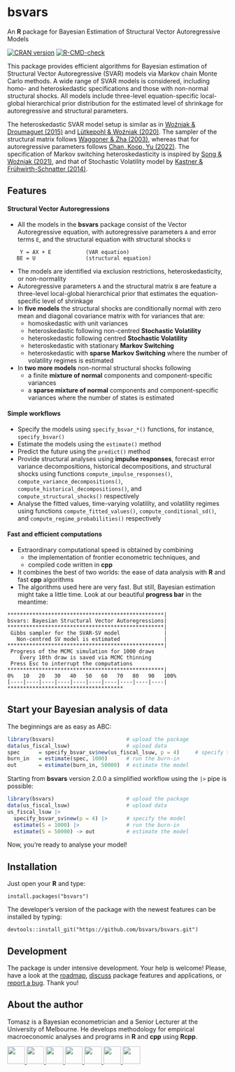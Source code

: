 
<!-- README.md is generated from README.Rmd. Please edit that file -->

# bsvars

An **R** package for Bayesian Estimation of Structural Vector
Autoregressive Models

<!-- badges: start -->

[![CRAN
version](http://www.r-pkg.org/badges/version/bsvars)](https://cran.r-project.org/package=bsvars)
[![R-CMD-check](https://github.com/bsvars/bsvars/actions/workflows/R-CMD-check.yaml/badge.svg)](https://github.com/bsvars/bsvars/actions/workflows/R-CMD-check.yaml)
<!-- badges: end -->

This package provides efficient algorithms for Bayesian estimation of
Structural Vector Autoregressive (SVAR) models via Markov chain Monte
Carlo methods. A wide range of SVAR models is considered, including
homo- and heteroskedastic specifications and those with non-normal
structural shocks. All models include three-level equation-specific
local-global hierarchical prior distribution for the estimated level of
shrinkage for autoregressive and structural parameters.

The heteroskedastic SVAR model setup is similar as in [Woźniak &
Droumaguet (2015)](http://doi.org/10.13140/RG.2.2.19492.55687) and
[Lütkepohl & Woźniak (2020)](http://doi.org/10.1016/j.jedc.2020.103862).
The sampler of the structural matrix follows [Waggoner & Zha
(2003)](doi:10.1016/S0165-1889(02)00168-9), whereas that for
autoregressive parameters follows [Chan, Koop, Yu
(2022)](https://www.joshuachan.org/papers/OISV.pdf). The specification
of Markov switching heteroskedasticity is inspired by [Song & Woźniak
(2021)](http://doi.org/10.1016/j.jedc.2020.10386210.1093/acrefore/9780190625979.013.174),
and that of Stochastic Volatility model by [Kastner &
Frühwirth-Schnatter
(2014)](http://doi.org/10.1016/j.jedc.2020.10386210.1016/j.csda.2013.01.002).

## Features

#### Structural Vector Autoregressions

- All the models in the **bsvars** package consist of the Vector
  Autoregressive equation, with autoregressive parameters `A` and error
  terms `E`, and the structural equation with structural shocks `U`

<!-- -->

        Y = AX + E           (VAR equation)
       BE = U                (structural equation)

- The models are identified via exclusion restrictions,
  heteroskedasticity, or non-normality
- Autoregressive parameters `A` and the structural matrix `B` are
  feature a three-level local-global hierarchical prior that estimates
  the equation-specific level of shrinkage
- In **five models** the structural shocks are conditionally normal with
  zero mean and diagonal covariance matrix with for variances that are:
  - homoskedastic with unit variances
  - heteroskedastic following non-centred **Stochastic Volatility**
  - heteroskedastic following centred **Stochastic Volatility**
  - heteroskedastic with stationary **Markov Switching**
  - heteroskedastic with **sparse Markov Switching** where the number of
    volatility regimes is estimated
- In **two more models** non-normal structural shocks following
  - a finite **mixture of normal** components and component-specific
    variances
  - a **sparse mixture of normal** components and component-specific
    variances where the number of states is estimated

#### Simple workflows

- Specify the models using `specify_bsvar_*()` functions, for instance,
  `specify_bsvar()`
- Estimate the models using the `estimate()` method
- Predict the future using the `predict()` method
- Provide structural analyses using **impulse responses**, forecast
  error variance decompositions, historical decompositions, and
  structural shocks using functions `compute_impulse_responses()`,
  `compute_variance_decompositions()`,
  `compute_historical_decompositions()`, and
  `compute_structural_shocks()` respectively
- Analyse the fitted values, time-varying volatility, and volatility
  regimes using functions `compute_fitted_values()`,
  `compute_conditional_sd()`, and `compute_regime_probabilities()`
  respectively

#### Fast and efficient computations

- Extraordinary computational speed is obtained by combining
  - the implementation of frontier econometric techniques, and
  - compiled code written in **cpp**
- It combines the best of two worlds: the ease of data analysis with
  **R** and fast **cpp** algorithms
- The algorithms used here are very fast. But still, Bayesian estimation
  might take a little time. Look at our beautiful **progress bar** in
  the meantime:

<!-- -->

    **************************************************|
    bsvars: Bayesian Structural Vector Autoregressions|
    **************************************************|
     Gibbs sampler for the SVAR-SV model              |
       Non-centred SV model is estimated              |
    **************************************************|
     Progress of the MCMC simulation for 1000 draws
        Every 10th draw is saved via MCMC thinning
     Press Esc to interrupt the computations
    **************************************************|
    0%   10   20   30   40   50   60   70   80   90   100%
    [----|----|----|----|----|----|----|----|----|----|
    *************************************

## Start your Bayesian analysis of data

The beginnings are as easy as ABC:

``` r
library(bsvars)                       # upload the package
data(us_fiscal_lsuw)                  # upload data
spec      = specify_bsvar_sv$new(us_fiscal_lsuw, p = 4)     # specify the model
burn_in   = estimate(spec, 1000)      # run the burn-in
out       = estimate(burn_in, 50000)  # estimate the model
```

Starting from **bsvars** version 2.0.0 a simplified workflow using the
`|>` pipe is possible:

``` r
library(bsvars)                       # upload the package
data(us_fiscal_lsuw)                  # upload data
us_fiscal_lsuw |>
  specify_bsvar_sv$new(p = 4) |>      # specify the model
  estimate(S = 1000) |>               # run the burn-in
  estimate(S = 50000) -> out          # estimate the model
```

Now, you’re ready to analyse your model!

## Installation

Just open your **R** and type:

    install.packages("bsvars")

The developer’s version of the package with the newest features can be
installed by typing:

    devtools::install_git("https://github.com/bsvars/bsvars.git")

## Development

The package is under intensive development. Your help is welcome!
Please, have a look at the
[roadmap](https://github.com/bsvars/bsvars/milestone/3),
[discuss](https://github.com/bsvars/bsvars/discussions) package features
and applications, or [report a
bug](https://github.com/bsvars/bsvars/issues). Thank you!

## About the author

Tomasz is a Bayesian econometrician and a Senior Lecturer at the
University of Melbourne. He develops methodology for empirical
macroeconomic analyses and programs in **R** and **cpp** using **Rcpp**.

<a href="mailto:twozniak@unimelb.edu.au">
<img src="https://raw.githubusercontent.com/FortAwesome/Font-Awesome/6.x/svgs/solid/envelope.svg" width="40" height="40"/>
</a> <a href="https://github.com/donotdespair">
<img src="https://raw.githubusercontent.com/FortAwesome/Font-Awesome/6.x/svgs/brands/github.svg" width="40" height="40"/>
</a> <a href="https://gitlab.com/tomaszwozniak">
<img src="https://raw.githubusercontent.com/FortAwesome/Font-Awesome/6.x/svgs/brands/gitlab.svg" width="40" height="40"/>
</a> <a href="http://orcid.org/0000-0003-2212-2378">
<img src="https://raw.githubusercontent.com/FortAwesome/Font-Awesome/6.x/svgs/brands/orcid.svg" width="40" height="40"/>
</a> <a href="http://scholar.google.com/citations?user=2uWpFrYAAAAJ&hl">
<img src="https://raw.githubusercontent.com/FortAwesome/Font-Awesome/6.x/svgs/brands/google.svg" width="40" height="40"/>
</a> <a href="http://arxiv.org/a/wozniak_t_1">
<img src="https://raw.githubusercontent.com/FortAwesome/Font-Awesome/6.x/svgs/solid/circle-xmark.svg" width="40" height="40"/>
</a>
<a href="https://www.linkedin.com/in/tomasz-wo%C5%BAniak-7b85361b1">
<img src="https://raw.githubusercontent.com/FortAwesome/Font-Awesome/6.x/svgs/brands/linkedin.svg" width="40" height="40"/>
</a>

